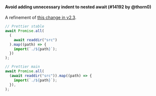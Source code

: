 #### Avoid adding unnecessary indent to nested await (#14192 by @thorn0)

A refinement of [this change in v2.3](https://prettier.io/blog/2021/05/09/2.3.0.html#improve-formatting-for-nested-await-expressions-in-heads-of-member-and-call-expressions-10342httpsgithubcomprettierprettierpull10342-by-thorn0httpsgithubcomthorn0).

<!-- prettier-ignore -->
```jsx
// Prettier stable
await Promise.all(
  (
    await readdir("src")
  ).map((path) => {
    import(`./${path}`);
  })
);

// Prettier main
await Promise.all(
  (await readdir("src")).map((path) => {
    import(`./${path}`);
  }),
);
```
